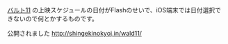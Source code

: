 [バルト11](http://wald11.com/index.html) の上映スケジュールの日付がFlashのせいで、iOS端末では日付選択できないので何とかするものです。

公開されました http://shingekinokyoj.in/wald11/
